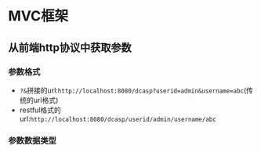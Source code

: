 # MVC框架
## 从前端http协议中获取参数
### 参数格式

* `?&`拼接的url:`http://localhost:8080/dcasp?userid=admin&username=abc`(传统的url格式)
* restful格式的url:`http://localhost:8080/dcasp/userid/admin/username/abc`

### 参数数据类型

